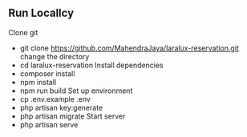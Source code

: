 ## Run Locallcy

Clone git

-   git clone https://github.com/MahendraJaya/laralux-reservation.git
    change the directory
-   cd laralux-reservation
    Install dependencies
-   composer install
-   npm install
-   npm run build
    Set up environment
-   cp .env.example .env
-   php artisan key:generate
-   php artisan migrate
Start server
-   php artisan serve

